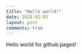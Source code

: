 ```yaml
---
title: "Hello world!"
date: 2024-02-02
layout: post
comments: true
---
```


Hello world for github pages!
